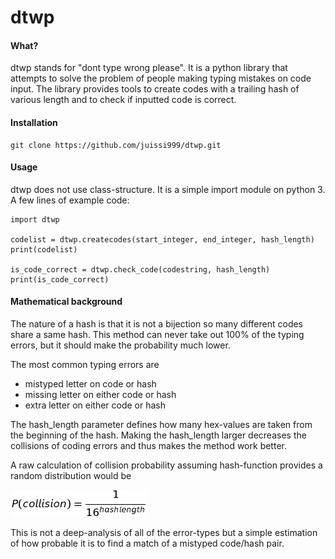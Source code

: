 # dtwp

#### What? 

dtwp stands for "dont type wrong please". It is a python library that attempts to solve the problem of people making typing mistakes on code input. The library provides tools to create codes with a trailing hash of various length and to check if inputted code is correct.

#### Installation

    git clone https://github.com/juissi999/dtwp.git


#### Usage

dtwp does not use class-structure. It is a simple import module on python 3.
A few lines of example code:

    import dtwp
    
    codelist = dtwp.createcodes(start_integer, end_integer, hash_length)
    print(codelist)
    
    is_code_correct = dtwp.check_code(codestring, hash_length)
    print(is_code_correct)

#### Mathematical background

The nature of a hash is that it is not a bijection so many different codes share a same hash. This method can never take out 100% of the typing errors, but it should make the probability much lower.

The most common typing errors are

- mistyped letter on code or hash
- missing letter on either code or hash
- extra letter on either code or hash

The hash_length parameter defines how many hex-values are taken from the beginning of the hash. Making the hash_length larger decreases the collisions of coding errors and thus makes the method work better.

A raw calculation of collision probability assuming hash-function provides a random distribution would be

![Collision probability equation](doc/p_collision.png)

This is not a deep-analysis of all of the error-types but a simple estimation of how probable it is to find a match of a mistyped code/hash pair.